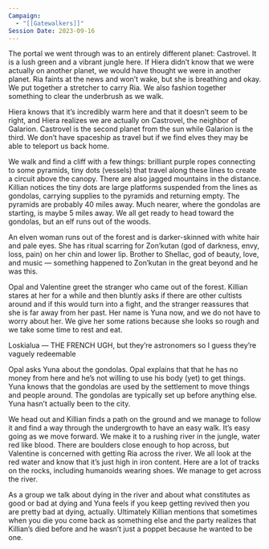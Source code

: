 ```yaml
---
Campaign:
  - "[[Gatewalkers]]"
Session Date: 2023-09-16
---
```

The portal we went through was to an entirely different planet: Castrovel. It is a lush green and a vibrant jungle here. If Hiera didn’t know that we were actually on another planet, we would have thought we were in another planet. Ria faints at the news and won’t wake, but she is breathing and okay. We put together a stretcher to carry Ria. We also fashion together something to clear the underbrush as we walk.

Hiera knows that it’s incredibly warm here and that it doesn’t seem to be right, and Hiera realizes we are actually on Castrovel, the neighbor of Galarion. Castrovel is the second planet from the sun while Galarion is the third. We don’t have spaceship as travel but if we find elves they may be able to teleport us back home.

We walk and find a cliff with a few things: brilliant purple ropes connecting to some pyramids, tiny dots (vessels) that travel along these Iines to create a circuit above the canopy. There are also jagged mountains in the distance. Killian notices the tiny dots are large platforms suspended from the lines as gondolas, carrying supplies to the pyramids and returning empty. The pyramids are probably 40 miles away. Much nearer, where the gondolas are starting, is maybe 5 miles away. We all get ready to head toward the gondolas, but an elf runs out of the woods.

An elven woman runs out of the forest and is darker-skinned with white hair and pale eyes. She has ritual scarring for Zon’kutan (god of darkness, envy, loss, pain) on her chin and lower lip. Brother to Shellac, god of beauty, love, and music — something happened to Zon’kutan in the great beyond and he was this.

Opal and Valentine greet the stranger who came out of the forest. Killian stares at her for a while and then bluntly asks if there are other cultists around and if this would turn into a fight, and the stranger reassures that she is far away from her past. Her name is Yuna now, and we do not have to worry about her. We give her some rations because she looks so rough and we take some time to rest and eat.

Loskialua — THE FRENCH UGH, but they’re astronomers so I guess they’re vaguely redeemable

Opal asks Yuna about the gondolas. Opal explains that that he has no money from here and he’s not willing to use his body (yet) to get things. Yuna knows that the gondolas are used by the settlement to move things and people around. The gondolas are typically set up before anything else. Yuna hasn’t actually been to the city.

We head out and Killian finds a path on the ground and we manage to follow it and find a way through the undergrowth to have an easy walk. It’s easy going as we move forward. We make it to a rushing river in the jungle, water red like blood. There are boulders close enough to hop across, but Valentine is concerned with getting Ria across the river. We all look at the red water and know that it’s just high in iron content. Here are a lot of tracks on the rocks, including humanoids wearing shoes. We manage to get across the river.

As a group we talk about dying in the river and about what constitutes as good or bad at dying and Yuna feels if you keep getting revived then you are pretty bad at dying, actually. Ultimately Killian mentions that sometimes when you die you come back as something else and the party realizes that Killian’s died before and he wasn’t just a poppet because he wanted to be one.